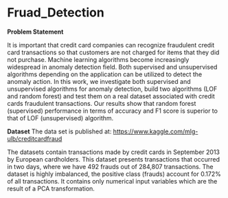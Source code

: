 # Fruad_Detection

**Problem Statement**

It is important that credit card companies can recognize fraudulent credit card transactions so that
customers are not charged for items that they did not purchase.
Machine learning algorithms become increasingly widespread in anomaly detection field. Both supervised and unsupervised algorithms depending on the application can be utilized to detect the anomaly action. In this work, we investigate both supervised and unsupervised algorithms for anomaly detection, build two algorithms (LOF and random forest) and test them on a real dataset associated with credit cards fraudulent transactions. Our results show that random forest (supervised) performance in terms of accuracy and F1 score is superior to that of LOF (unsupervised) algorithm.

**Dataset**
The data set is published at: https://www.kaggle.com/mlg-ulb/creditcardfraud

The datasets contain transactions made by credit cards in September 2013 by European cardholders.
This dataset presents transactions that occurred in two days, where we have 492 frauds out of 284,807
transactions. The dataset is highly imbalanced, the positive class (frauds) account for 0.172% of all
transactions. It contains only numerical input variables which are the result of a PCA transformation.


